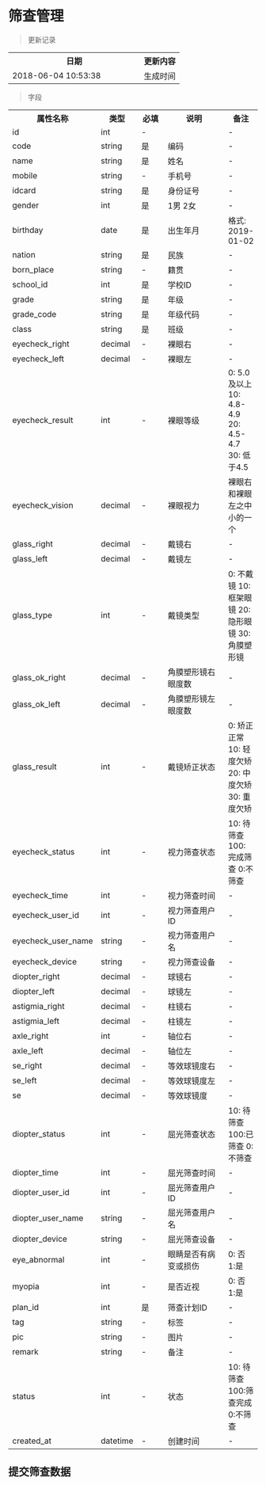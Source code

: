 # 筛查管理

> 更新记录

<table>
    <tr>
        <th style="width:250px;">日期</th>
        <th>更新内容</th>
    </tr>
    <tr>
        <td>2018-06-04 10:53:38</td>
        <td>生成时间</td>
    </tr>
</table>

> 字段

<table>
    <tr>
        <th style="width:150px;">属性名称</th>
        <th style="width:60px;">类型</th>
        <th style="width:60px;">必填</th>
        <th style="width:200px;">说明</th>
        <th>备注</th>
    </tr>
    <tr>
        <td>id</td>
        <td>int</td>
        <td>-</td>
        <td></td>
        <td>-</td>
    </tr>
    <tr>
        <td>code</td>
        <td>string</td>
        <td>是</td>
        <td>编码</td>
        <td>-</td>
    </tr>
    <tr>
        <td>name</td>
        <td>string</td>
        <td>是</td>
        <td>姓名</td>
        <td>-</td>
    </tr>
    <tr>
        <td>mobile</td>
        <td>string</td>
        <td>-</td>
        <td>手机号</td>
        <td>-</td>
    </tr>
    <tr>
        <td>idcard</td>
        <td>string</td>
        <td>是</td>
        <td>身份证号</td>
        <td>-</td>
    </tr>
    <tr>
        <td>gender</td>
        <td>int</td>
        <td>是</td>
        <td>1男 2女</td>
        <td>-</td>
    </tr>
    <tr>
        <td>birthday</td>
        <td>date</td>
        <td>是</td>
        <td>出生年月</td>
        <td>格式: 2019-01-02</td>
    </tr>
    <tr>
        <td>nation</td>
        <td>string</td>
        <td>是</td>
        <td>民族</td>
        <td>-</td>
    </tr>
    <tr>
        <td>born_place</td>
        <td>string</td>
        <td>-</td>
        <td>籍贯</td>
        <td>-</td>
    </tr>
    <tr>
        <td>school_id</td>
        <td>int</td>
        <td>是</td>
        <td>学校ID</td>
        <td>-</td>
    </tr>
    <tr>
        <td>grade</td>
        <td>string</td>
        <td>是</td>
        <td>年级</td>
        <td>-</td>
    </tr>
    <tr>
        <td>grade_code</td>
        <td>string</td>
        <td>是</td>
        <td>年级代码</td>
        <td>-</td>
    </tr>
    <tr>
        <td>class</td>
        <td>string</td>
        <td>是</td>
        <td>班级</td>
        <td>-</td>
    </tr>
    <tr>
        <td>eyecheck_right</td>
        <td>decimal</td>
        <td>-</td>
        <td>裸眼右</td>
        <td>-</td>
    </tr>
    <tr>
        <td>eyecheck_left</td>
        <td>decimal</td>
        <td>-</td>
        <td>裸眼左</td>
        <td>-</td>
    </tr>
    <tr>
        <td>eyecheck_result</td>
        <td>int</td>
        <td>-</td>
        <td>裸眼等级</td>
        <td>0: 5.0及以上 10: 4.8-4.9 20: 4.5-4.7 30: 低于4.5</td>
    </tr>
    <tr>
        <td>eyecheck_vision</td>
        <td>decimal</td>
        <td>-</td>
        <td>裸眼视力</td>
        <td>裸眼右和裸眼左之中小的一个</td>
    </tr>
    <tr>
        <td>glass_right</td>
        <td>decimal</td>
        <td>-</td>
        <td>戴镜右</td>
        <td>-</td>
    </tr>
    <tr>
        <td>glass_left</td>
        <td>decimal</td>
        <td>-</td>
        <td>戴镜左</td>
        <td>-</td>
    </tr>
    <tr>
        <td>glass_type</td>
        <td>int</td>
        <td>-</td>
        <td>戴镜类型</td>
        <td>0: 不戴镜 10: 框架眼镜 20: 隐形眼镜 30: 角膜塑形镜</td>
    </tr>
    <tr>
        <td>glass_ok_right</td>
        <td>decimal</td>
        <td>-</td>
        <td>角膜塑形镜右眼度数</td>
        <td>-</td>
    </tr>
    <tr>
        <td>glass_ok_left</td>
        <td>decimal</td>
        <td>-</td>
        <td>角膜塑形镜左眼度数</td>
        <td>-</td>
    </tr>
    <tr>
        <td>glass_result</td>
        <td>int</td>
        <td>-</td>
        <td>戴镜矫正状态</td>
        <td>0: 矫正正常 10: 轻度欠矫 20: 中度欠矫 30: 重度欠矫</td>
    </tr>
    <tr>
        <td>eyecheck_status</td>
        <td>int</td>
        <td>-</td>
        <td>视力筛查状态</td>
        <td>10: 待筛查 100: 完成筛查 0:不筛查</td>
    </tr>
    <tr>
        <td>eyecheck_time</td>
        <td>int</td>
        <td>-</td>
        <td>视力筛查时间</td>
        <td>-</td>
    </tr>
    <tr>
        <td>eyecheck_user_id</td>
        <td>int</td>
        <td>-</td>
        <td>视力筛查用户ID</td>
        <td>-</td>
    </tr>
    <tr>
        <td>eyecheck_user_name</td>
        <td>string</td>
        <td>-</td>
        <td>视力筛查用户名</td>
        <td>-</td>
    </tr>
    <tr>
        <td>eyecheck_device</td>
        <td>string</td>
        <td>-</td>
        <td>视力筛查设备</td>
        <td>-</td>
    </tr>
    <tr>
        <td>diopter_right</td>
        <td>decimal</td>
        <td>-</td>
        <td>球镜右</td>
        <td>-</td>
    </tr>
    <tr>
        <td>diopter_left</td>
        <td>decimal</td>
        <td>-</td>
        <td>球镜左</td>
        <td>-</td>
    </tr>
    <tr>
        <td>astigmia_right</td>
        <td>decimal</td>
        <td>-</td>
        <td>柱镜右</td>
        <td>-</td>
    </tr>
    <tr>
        <td>astigmia_left</td>
        <td>decimal</td>
        <td>-</td>
        <td>柱镜左</td>
        <td>-</td>
    </tr>
    <tr>
        <td>axle_right</td>
        <td>int</td>
        <td>-</td>
        <td>轴位右</td>
        <td>-</td>
    </tr>
    <tr>
        <td>axle_left</td>
        <td>decimal</td>
        <td>-</td>
        <td>轴位左</td>
        <td>-</td>
    </tr>
    <tr>
        <td>se_right</td>
        <td>decimal</td>
        <td>-</td>
        <td>等效球镜度右</td>
        <td>-</td>
    </tr>
    <tr>
        <td>se_left</td>
        <td>decimal</td>
        <td>-</td>
        <td>等效球镜度左</td>
        <td>-</td>
    </tr>
    <tr>
        <td>se</td>
        <td>decimal</td>
        <td>-</td>
        <td>等效球镜度</td>
        <td>-</td>
    </tr>
    <tr>
        <td>diopter_status</td>
        <td>int</td>
        <td>-</td>
        <td>屈光筛查状态</td>
        <td>10: 待筛查 100:已筛查 0: 不筛查</td>
    </tr>
    <tr>
        <td>diopter_time</td>
        <td>int</td>
        <td>-</td>
        <td>屈光筛查时间</td>
        <td>-</td>
    </tr>
    <tr>
        <td>diopter_user_id</td>
        <td>int</td>
        <td>-</td>
        <td>屈光筛查用户ID</td>
        <td>-</td>
    </tr>
    <tr>
        <td>diopter_user_name</td>
        <td>string</td>
        <td>-</td>
        <td>屈光筛查用户名</td>
        <td>-</td>
    </tr>
    <tr>
        <td>diopter_device</td>
        <td>string</td>
        <td>-</td>
        <td>屈光筛查设备</td>
        <td>-</td>
    </tr>
    <tr>
        <td>eye_abnormal</td>
        <td>int</td>
        <td>-</td>
        <td>眼睛是否有病变或损伤</td>
        <td>0: 否 1:是</td>
    </tr>
    <tr>
        <td>myopia</td>
        <td>int</td>
        <td>-</td>
        <td>是否近视</td>
        <td>0: 否 1:是</td>
    </tr>
    <tr>
        <td>plan_id</td>
        <td>int</td>
        <td>是</td>
        <td>筛查计划ID</td>
        <td>-</td>
    </tr>
    <tr>
        <td>tag</td>
        <td>string</td>
        <td>-</td>
        <td>标签</td>
        <td>-</td>
    </tr>
    <tr>
        <td>pic</td>
        <td>string</td>
        <td>-</td>
        <td>图片</td>
        <td>-</td>
    </tr>
    <tr>
        <td>remark</td>
        <td>string</td>
        <td>-</td>
        <td>备注</td>
        <td>-</td>
    </tr>
    <tr>
        <td>status</td>
        <td>int</td>
        <td>-</td>
        <td>状态</td>
        <td>10: 待筛查 100:筛查完成 0:不筛查</td>
    </tr>    
    <tr>
        <td>created_at</td>
        <td>datetime</td>
        <td>-</td>
        <td>创建时间</td>
        <td>-</td>
    </tr>   
</table>

## 提交筛查数据

